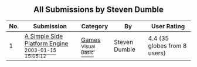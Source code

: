 ﻿<div align="center">

## All Submissions by Steven Dumble

</div>

No.  | Submission | Category | By   | User Rating
---- | ---------- | -------- | ---- | -----------
1 | [A Simple Side Platform Engine<br /><sup>2003-01-15 15:05:12</sup>](https://github.com/Planet-Source-Code/steven-dumble-a-simple-side-platform-engine__1-42489) | [Games<br /><sup>Visual Basic</sup>](../ByCategory/games__1-38.md) | Steven Dumble | 4.4 (35 globes from 8 users)
